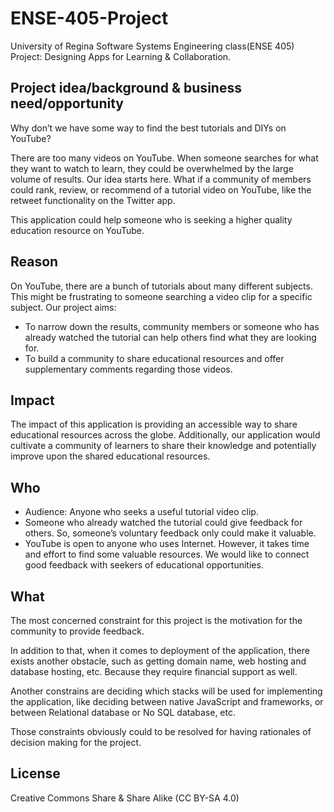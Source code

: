 # ENSE-405-Project
University of Regina Software Systems Engineering class(ENSE 405) Project: Designing Apps for Learning &amp; Collaboration.


## Project idea/background & business need/opportunity
Why don’t we have some way to find the best tutorials and DIYs on YouTube? 

There are too many videos on YouTube. When someone searches for what they want to watch to learn, they could be overwhelmed by the large volume of results. Our idea starts here. What if a community of members could rank, review, or recommend of a tutorial video on YouTube, like the retweet functionality on the Twitter app. 

This application could help someone who is seeking a higher quality education resource on YouTube.

## Reason
On YouTube, there are a bunch of tutorials about many different subjects. This might be frustrating to someone searching a video clip for a specific subject. Our project aims:

* To narrow down the results, community members or someone who has already watched the tutorial can help others find what they are looking for.
* To build a community to share educational resources and offer supplementary comments regarding those videos.

## Impact
The impact of this application is providing an accessible way to share educational resources across the globe. Additionally, our application would cultivate a community of learners to share their knowledge and potentially improve upon the shared educational resources.

## Who
*	Audience: Anyone who seeks a useful tutorial video clip.
*	Someone who already watched the tutorial could give feedback for others. So, someone’s voluntary feedback only could make it valuable.
*	YouTube is open to anyone who uses Internet. However, it takes time and effort to find some valuable resources. We would like to connect good feedback with seekers of educational opportunities.

## What
The most concerned constraint for this project is the motivation for the community to provide feedback.

In addition to that, when it comes to deployment of the application, there exists another obstacle, such as getting domain name, web hosting and database hosting, etc. Because they require financial support as well. 

Another constrains are deciding which stacks will be used for implementing the application, like deciding between native JavaScript and frameworks, or between Relational database or No SQL database, etc. 

Those constraints obviously could to be resolved for having rationales of decision making for the project. 

## License
Creative Commons Share &amp; Share Alike (CC BY-SA 4.0)